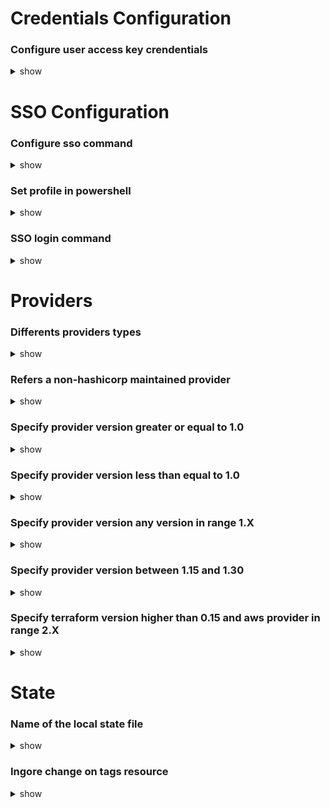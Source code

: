 # Credentials Configuration

### Configure user access key crendentials

<details>
<summary>show</summary>
<p>

`aws configure`

</p>
</details>

# SSO Configuration

### Configure sso command

<details>
<summary>show</summary>
<p>

`aws configure sso`

</p>
</details>

### Set profile in powershell

<details>
<summary>show</summary>
<p>

`$Env:AWS_PROFILE = "MyProfile"`

</p>
</details>

### SSO login command

<details>
<summary>show</summary>
<p>

`aws sso login`

</p>
</details>

# Providers

### Differents providers types

<details>
<summary>show</summary>
<p>

 - Official (Owned and maintained by HashiCorp)
 - Partner
 - Community

</p>
</details>

### Refers a non-hashicorp maintained provider

<details>
<summary>show</summary>
<p>

```hcl
terraform
{
    required_providers{
        digitalocean = {
            source= "digitalocean/digitalocean"
        }
    }
}

provider "digitalocean" {
    token = "mytoken"
}
```

</p>
</details>

### Specify provider version greater or equal to 1.0

<details>
<summary>show</summary>
<p>

`>=1.0`

</p>
</details>

### Specify provider version less than equal to 1.0

<details>
<summary>show</summary>
<p>

`<=1.0`

</p>
</details>

### Specify provider version any version in range 1.X

<details>
<summary>show</summary>
<p>

`~>1.0`

</p>
</details>

### Specify provider version between 1.15 and 1.30

<details>
<summary>show</summary>
<p>

`>=1.15,<=1.30`

</p>
</details>

### Specify terraform version higher than 0.15 and aws provider in range 2.X
<details>
<summary>show</summary>
<p>

```hcl
terraform {
  required_version = "< 0.11"
  required_providers {
    aws = "~> 2.0"
  }
}
```

</p>
</details>

# State

### Name of the local state file

<details>
<summary>show</summary>
<p>

`terraform.tfstate`

</p>
</details>

### Ingore change on tags resource
<details>
<summary>show</summary>
<p>

```hcl
resource "aws_instance" "myvm" {
    ami = "ami-0f34c5ae932e6f0e4"
    instance_type = "t2.small"

    tags = {
        Name = "UsingSystem"
    }

    lifecycle {
        ignore_changes = [tags]
    }
}
```

### Ingore all changes on a resource
<details>
<summary>show</summary>
<p>

```hcl
resource "aws_instance" "myvm" {
    ami = "ami-0f34c5ae932e6f0e4"
    instance_type = "t2.small"

    tags = {
        Name = "UsingSystem"
    }

    lifecycle {
        ignore_changes = all
    }
}
```

</p>
</details>

### Syntax to create new resource before remove the oldest

<details>
<summary>show</summary>
<p>

```hcl
resource "aws_instance" "myvm" {
    ami = "ami-0f34c5ae932e6f0e4"
    instance_type = "t2.small"

    tags = {
        Name = "UsingSystem"
    }

    lifecycle {
        create_before_destroy = true
    }
}
```

</p>
</details>

### Syntax to forbiden removing of a resource

<details>
<summary>show</summary>
<p>

```hcl
resource "aws_instance" "myvm" {
    ami = "ami-0f34c5ae932e6f0e4"
    instance_type = "t2.small"

    tags = {
        Name = "UsingSystem"
    }

    lifecycle {
        prevent_destroy  = true
    }
}
```

</p>
</details>

# Cli

### Command for destroy

<details>
<summary>show</summary>
<p>

`terraform destroy`

</p>
</details>

### Command for destroy with target

<details>
<summary>show</summary>
<p>

`terraform destroy -target aws_instance.myec2`

</p>
</details>

### Command for check syntax format

<details>
<summary>show</summary>
<p>

`terraform fmt`

</p>
</details>

### Command for validate terraform files

<details>
<summary>show</summary>
<p>

`terraform validate`

</p>
</details>

### Commands for svg graph
<details>
<summary>show</summary>
<p>

`terraform graph > graph.dot`

`yum install graphviz`

`cat graph.dot | dot -Tsvg > mygraph.svg`

</p>
</details>

### Commands for save plan to a file and apply it
<details>
<summary>show</summary>
<p>

`terraform plan -out=tfplan`

`terraform apply tfplan`

</p>
</details>

### Commands for plan without refresh the state and targetting resource aws_security_group.mygroup
<details>
<summary>show</summary>
<p>

`terraform plan -refresh=false`

`terraform plan -refresh=false -target=aws_security_group.mygroup`

</p>
</details>